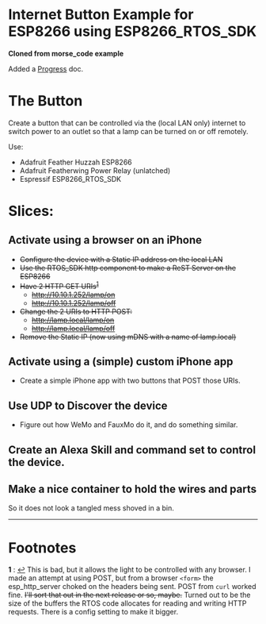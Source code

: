 # Internet Button Example for ESP8266 using ESP8266_RTOS_SDK

**Cloned from morse_code example**

Added a [Progress](./doc/progress.md) doc.

# The Button

Create a button that can be controlled via the (local LAN only) internet to switch power to an outlet so that a lamp can be turned on or off remotely.

Use:
* Adafruit Feather Huzzah ESP8266
* Adafruit Featherwing Power Relay (unlatched)
* Espressif ESP8266_RTOS_SDK


# Slices:

## Activate using a browser on an iPhone
* ~~Configure the device with a Static IP address on the local LAN~~
* ~~Use the RTOS_SDK http component to make a ReST Server on the ESP8266~~
* ~~Have 2 HTTP GET URIs<sup id="a1">[1](#f1)</sup>~~
  * ~~http://10.10.1.252/lamp/on~~
  * ~~http://10.10.1.252/lamp/off~~
* ~~Change the 2 URIs to HTTP POST:~~
  * ~~http://lamp.local/lamp/on~~
  * ~~http://lamp.local/lamp/off~~
* ~~Remove the Static IP (now using mDNS with a name of lamp.local)~~


## Activate using a (simple) custom iPhone app
* Create a simple iPhone app with two buttons that POST those URIs.

## Use UDP to Discover the device
* Figure out how WeMo and FauxMo do it, and do something similar.

## Create an Alexa Skill and command set to control the device.

## Make a nice container to hold the wires and parts
So it does not look a tangled mess shoved in a bin.


---

# Footnotes

<b id="f1">1</b> : [↩](#a1)
This is bad, but it allows the light to be controlled with any browser.
I made an attempt at using POST, but from a browser `<form>` the esp_http_server choked on the headers being sent. POST from `curl` worked fine. ~~I'll sort that out in the next release or so, maybe.~~ Turned out to be the size of the buffers the RTOS code allocates for reading and writing HTTP requests. There is a config setting to make it bigger.
